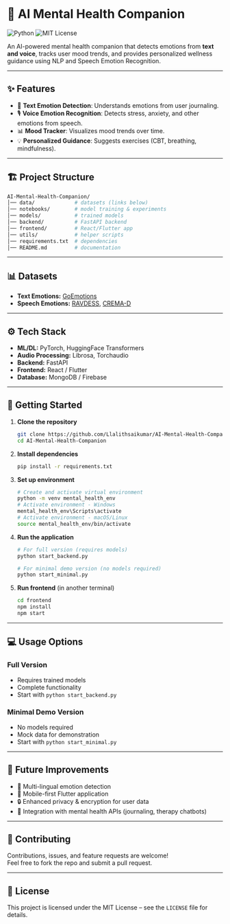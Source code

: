 # 🧠 AI Mental Health Companion

![Python](https://img.shields.io/badge/Python-3.8%2B-blue?logo=python)
![MIT License](https://img.shields.io/badge/License-MIT-green.svg)

An AI-powered mental health companion that detects emotions from **text and voice**, tracks user mood trends, and provides personalized wellness guidance using NLP and Speech Emotion Recognition.

---

## ✨ Features

- 📝 **Text Emotion Detection**: Understands emotions from user journaling.
- 🎙️ **Voice Emotion Recognition**: Detects stress, anxiety, and other emotions from speech.
- 📊 **Mood Tracker**: Visualizes mood trends over time.
- 💡 **Personalized Guidance**: Suggests exercises (CBT, breathing, mindfulness).

---

## 🏗️ Project Structure

```bash
AI-Mental-Health-Companion/
│── data/             # datasets (links below)
│── notebooks/        # model training & experiments
│── models/           # trained models
│── backend/          # FastAPI backend
│── frontend/         # React/Flutter app
│── utils/            # helper scripts
│── requirements.txt  # dependencies
│── README.md         # documentation
```

---

## 📊 Datasets

- **Text Emotions:** [GoEmotions](https://github.com/google-research/google-research/tree/master/goemotions)
- **Speech Emotions:** [RAVDESS](https://zenodo.org/record/1188976), [CREMA-D](https://www.kaggle.com/datasets/ejlok1/cremad)

---

## ⚙️ Tech Stack

- **ML/DL:** PyTorch, HuggingFace Transformers
- **Audio Processing:** Librosa, Torchaudio
- **Backend:** FastAPI
- **Frontend:** React / Flutter
- **Database:** MongoDB / Firebase

---

## 🚀 Getting Started

1. **Clone the repository**
    ```bash
    git clone https://github.com/Llalithsaikumar/AI-Mental-Health-Companion.git
    cd AI-Mental-Health-Companion
    ```

2. **Install dependencies**
    ```bash
    pip install -r requirements.txt
    ```

3. **Set up environment**
    ```bash
    # Create and activate virtual environment
    python -m venv mental_health_env
    # Activate environment - Windows
    mental_health_env\Scripts\activate
    # Activate environment - macOS/Linux
    source mental_health_env/bin/activate
    ```

4. **Run the application**
    ```bash
    # For full version (requires models)
    python start_backend.py
    
    # For minimal demo version (no models required)
    python start_minimal.py
    ```

5. **Run frontend** (in another terminal)
    ```bash
    cd frontend
    npm install
    npm start
    ```

---

## 💻 Usage Options

### Full Version
- Requires trained models
- Complete functionality
- Start with `python start_backend.py`

### Minimal Demo Version
- No models required
- Mock data for demonstration
- Start with `python start_minimal.py`

---

## 📌 Future Improvements

- 🧩 Multi-lingual emotion detection
- 📱 Mobile-first Flutter application
- 🔒 Enhanced privacy & encryption for user data
- 🤝 Integration with mental health APIs (journaling, therapy chatbots)

---

## 🤝 Contributing

Contributions, issues, and feature requests are welcome!  
Feel free to fork the repo and submit a pull request.

---

## 📜 License

This project is licensed under the MIT License – see the `LICENSE` file for details.
